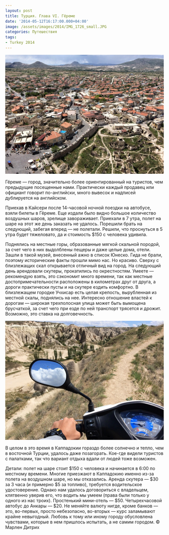 ```yaml
---
layout: post
title: Турция. Глава VI. Гёреме
date: '2014-05-12T16:17:00.000+04:00'
image: /assets/images/2014/IMG_1726_small.JPG
categories: Путешествия
tags:
- Turkey 2014
---
```


![](/assets/images/2014/IMG_1726.JPG)

Гёреме — город, значительно более ориентированный на туристов, чем предыдущие посещенные нами. Практически каждый продавец или официант говорит по-английски, много вывесок и надписей дублируется на английском.

Приехав в Кайсери после 14-часовой ночной поездки на автобусе, взяли билеты в Гёреме. Еще издали было видно большое количество воздушных шаров, зрелище завораживает. Приехали в 7 утра, полет на шаре на этот же день заказать не удалось. Порешили брать на следующий, забегая вперед — не полетали. Решили, что проснуться в 5 утра будет тяжеловато, да и стоимость $150 с человека удивила.

Поднялись на местные горы, образованные мягкой скальной породой, за счет чего в них выдолблены пещеры и даже целые дома, отели. Зашли в такой музей, внесенный ажно в список Юнеско. Гида не брали, поэтому исторические факты прошли мимо нас. Но красиво. Сверху с близлежащих скал открывается отличный вид на город. На следующий день арендовали скутеры, прокатились по окрестностям. Умеете — рекомендую взять, это сэкономит много времени, так как местные достопримечательности расположены в километрах друг от друга, а дороги практически пусты и на скутере ездить комфортно. В близлежащем городке Учхисар есть целая крепость, вырубленная из местной скалы, поднялись на нее. Интересно отношение властей к дорогам — широкая трехполосная улица может быть вымощена брусчаткой, за счет чего при езде по ней транспорт трясется и дрожит. Возможно, это ставка на долговечность.

![](/assets/images/2014/IMG_1746.JPG)

В целом в это время в Каппадокии гораздо более солнечно и тепло, чем в восточной Турции, удалось даже позагорать. Кое-где видели туристов с палатками, так что вариант отдыха вдали от людей тоже возможен.

Детали: полет на шаре стоит $150 с человека и начинается в 6:00 по местному времени. Многие приезжают в Каппадокию именно из-за полета на воздушном шаре, но мы отказались. Аренда скутера — $30 за 3 часа (и примерно $5 за топливо), требуется водительское удостоверение. Однако нам удалось договориться с владельцем, клятвенно уверив его, что водить мы умеем (права были только у одного из нас троих). Простенький мини-отель — $50. Четырехчасовой автобус до Анкары — $20. Не меняйте валюту нигде, кроме банков — это, во-первых, просто небезопасно, во-вторых — курс заламывают крайне невыгодный.
Любовь к тому или иному городу обусловлена чувствами, которые в нем пришлось испытать, а не самим городом. © Марлен Дитрих
